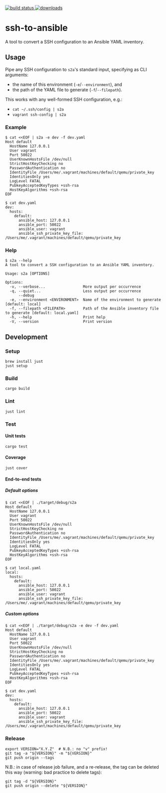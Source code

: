 <!-- markdownlint-disable MD013 MD033 MD041 -->
<div>
  <a href="https://github.com/marccarre/ssh-to-ansible/actions">
    <img src="https://github.com/marccarre/ssh-to-ansible/actions/workflows/ci.yaml/badge.svg" alt="build status">
  </a>
  <a href="https://github.com/marccarre/ssh-to-ansible/releases">
    <img src="https://img.shields.io/github/downloads/marccarre/ssh-to-ansible/total.svg" alt="downloads">
  </a>
</div>
<!-- markdownlint-enable MD013 MD033 MD041 -->

# ssh-to-ansible

A tool to convert a SSH configuration to an Ansible YAML inventory.

## Usage

Pipe any SSH configuration to `s2a`'s standard input, specifying as CLI
arguments:

- the name of this environment (`-e`/`--environment`), and
- the path of the YAML file to generate (`-f`/`--filepath`).

This works with any well-formed SSH configuration, e.g.:

- `cat ~/.ssh/config | s2a`
- `vagrant ssh-config | s2a`

### Example

```console
$ cat <<EOF | s2a -e dev -f dev.yaml
Host default
  HostName 127.0.0.1
  User vagrant
  Port 50022
  UserKnownHostsFile /dev/null
  StrictHostKeyChecking no
  PasswordAuthentication no
  IdentityFile /Users/me/.vagrant/machines/default/qemu/private_key
  IdentitiesOnly yes
  LogLevel FATAL
  PubkeyAcceptedKeyTypes +ssh-rsa
  HostKeyAlgorithms +ssh-rsa
EOF

$ cat dev.yaml
dev:
  hosts:
    default:
      ansible_host: 127.0.0.1
      ansible_port: 50022
      ansible_user: vagrant
      ansible_ssh_private_key_file: /Users/me/.vagrant/machines/default/qemu/private_key
```

### Help

<!-- markdownlint-disable MD013 -->
```console
$ s2a --help
A tool to convert a SSH configuration to an Ansible YAML inventory.

Usage: s2a [OPTIONS]

Options:
  -v, --verbose...                 More output per occurrence
  -q, --quiet...                   Less output per occurrence
      --debug
  -e, --environment <ENVIRONMENT>  Name of the environment to generate [default: local]
  -f, --filepath <FILEPATH>        Path of the Ansible inventory file to generate [default: local.yaml]
  -h, --help                       Print help
  -V, --version                    Print version
```
<!-- markdownlint-enable MD013 -->

## Development

### Setup

```console
brew install just
just setup
```

### Build

```console
cargo build
```

### Lint

```console
just lint
```

### Test

#### Unit tests

```console
cargo test
```

#### Coverage

```console
just cover
```

#### End-to-end tests

##### Default options

```console
$ cat <<EOF | ./target/debug/s2a
Host default
  HostName 127.0.0.1
  User vagrant
  Port 50022
  UserKnownHostsFile /dev/null
  StrictHostKeyChecking no
  PasswordAuthentication no
  IdentityFile /Users/me/.vagrant/machines/default/qemu/private_key
  IdentitiesOnly yes
  LogLevel FATAL
  PubkeyAcceptedKeyTypes +ssh-rsa
  HostKeyAlgorithms +ssh-rsa
EOF

$ cat local.yaml
local:
  hosts:
    default:
      ansible_host: 127.0.0.1
      ansible_port: 50022
      ansible_user: vagrant
      ansible_ssh_private_key_file: /Users/me/.vagrant/machines/default/qemu/private_key
```

##### Custom options

```console
$ cat <<EOF | ./target/debug/s2a -e dev -f dev.yaml
Host default
  HostName 127.0.0.1
  User vagrant
  Port 50022
  UserKnownHostsFile /dev/null
  StrictHostKeyChecking no
  PasswordAuthentication no
  IdentityFile /Users/me/.vagrant/machines/default/qemu/private_key
  IdentitiesOnly yes
  LogLevel FATAL
  PubkeyAcceptedKeyTypes +ssh-rsa
  HostKeyAlgorithms +ssh-rsa
EOF

$ cat dev.yaml
dev:
  hosts:
    default:
      ansible_host: 127.0.0.1
      ansible_port: 50022
      ansible_user: vagrant
      ansible_ssh_private_key_file: /Users/me/.vagrant/machines/default/qemu/private_key
```

### Release

```console
export VERSION="X.Y.Z"  # N.B.: no "v" prefix!
git tag -a "${VERSION}" -m "${VERSION}"
git push origin --tags
```

N.B.: in case of release job failure, and a re-release, the tag can be deleted
this way (warning: bad practice to delete tags):

```console
git tag -d "${VERSION}"
git push origin --delete "${VERSION}"
```
